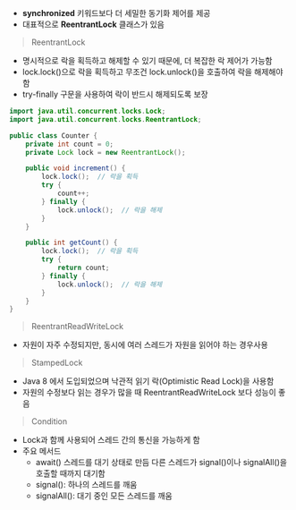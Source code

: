 - **synchronized** 키워드보다 더 세밀한 동기화 제어를 제공
- 대표적으로 **ReentrantLock** 클래스가 있음

> ReentrantLock
- 명시적으로 락을 획득하고 해제할 수 있기 때문에, 더 복잡한 락 제어가 가능함
- lock.lock()으로 락을 획득하고
  무조건 lock.unlock()을 호출하여 락을 해제해야 함
- try-finally 구문을 사용하여 락이 반드시 해제되도록 보장
```java
import java.util.concurrent.locks.Lock;
import java.util.concurrent.locks.ReentrantLock;

public class Counter {
    private int count = 0;
    private Lock lock = new ReentrantLock();

    public void increment() {
        lock.lock();  // 락을 획득
        try {
            count++;
        } finally {
            lock.unlock();  // 락을 해제
        }
    }

    public int getCount() {
        lock.lock();  // 락을 획득
        try {
            return count;
        } finally {
            lock.unlock();  // 락을 해제
        }
    }
}
```

> ReentrantReadWriteLock
- 자원이 자주 수정되지만, 동시에 여러 스레드가 자원을 읽어야 하는 경우사용

> StampedLock
- Java 8 에서 도입되었으며 낙관적 읽기 락(Optimistic Read Lock)을 사용함
- 자원의 수정보다 읽는 경우가 많을 때 ReentrantReadWriteLock 보다 성능이 좋음

> Condition
- Lock과 함께 사용되어 스레드 간의 통신을 가능하게 함
- 주요 메서드
	- await()
	  스레드를 대기 상태로 만듬
	  다른 스레드가 signal()이나 signalAll()을 호출할 때까지 대기함
	- signal(): 하나의 스레드를 깨움
	- signalAll(): 대기 중인 모든 스레드를 깨움